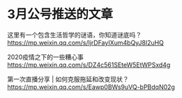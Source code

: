 # 3月公号推送的文章
这里有一个包含生活哲学的谜语，你知道谜底吗？
https://mp.weixin.qq.com/s/ljrDFayIXum4bQyJ8l2uHQ

2020疫情之下的一些糟心事
https://mp.weixin.qq.com/s/DZ4c561SEteW5EtWPSxd4g

第一次直播分享 | 如何克服拖延和改变现状？
https://mp.weixin.qq.com/s/Eawp0BWs9uVQ-bPBdqN02g
